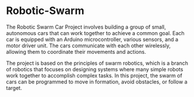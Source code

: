 # Robotic-Swarm
The Robotic Swarm Car Project involves building a group of small, autonomous cars that can work together to achieve a common goal. Each car is equipped with an Arduino microcontroller, various sensors, and a motor driver unit. The cars communicate with each other wirelessly, allowing them to coordinate their movements and actions.

The project is based on the principles of swarm robotics, which is a branch of robotics that focuses on designing systems where many simple robots work together to accomplish complex tasks. In this project, the swarm of cars can be programmed to move in formation, avoid obstacles, or follow a target.
